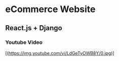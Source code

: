# eCommerce Website

## React.js + Django

### Youtube Video

[(https://img.youtube.com/vi/LdGeTyOWB8Y/0.jpg)]

<!-- [![IMAGE](https://img.youtube.com/vi/LdGeTyOWB8Y/0.jpg)](https://www.youtube.com/watch?v=LdGeTyOWB8Y) -->
